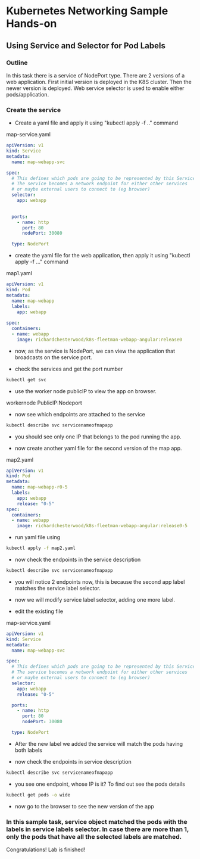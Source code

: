 # Kubernetes Networking Sample Hands-on

## Using Service and Selector for Pod Labels

### Outline

In this task there is a service of NodePort type. There are 2 versions of a web application. First initial version is deployed in the K8S cluster. Then the newer version is deployed. Web service selector is used to enable either pods/application.

### Create the service

- Create a yaml file and apply it using "kubectl apply -f .." command

map-service.yaml

```yaml
apiVersion: v1
kind: Service
metadata:
  name: map-webapp-svc

spec:
  # This defines which pods are going to be represented by this Service
  # The service becomes a network endpoint for either other services
  # or maybe external users to connect to (eg browser)
  selector:
    app: webapp
    

  ports:
    - name: http
      port: 80
      nodePort: 30080

  type: NodePort
```
- create the yaml file for the web application, then apply it using "kubectl apply -f ..." command

map1.yaml

```yaml
apiVersion: v1
kind: Pod
metadata:
  name: map-webapp
  labels:
    app: webapp
    
spec:
  containers:
  - name: webapp
    image: richardchesterwood/k8s-fleetman-webapp-angular:release0
```

- now, as the service is NodePort, we can view the application that broadcasts on the service port. 

- check the services and get the port number

```bash
kubectl get svc
```

- use the worker node publicIP to view the app on browser.

workernode PublicIP:Nodeport

- now see which endpoints are attached to the service

```bash
kubectl describe svc servicenameofmapapp
```

- you should see only one IP that belongs to the pod running the app.

- now create another yaml file for the second version of the map app.

map2.yaml

```yaml
apiVersion: v1
kind: Pod
metadata:
  name: map-webapp-r0-5
  labels:
    app: webapp
    release: "0-5"
spec:
  containers:
  - name: webapp
    image: richardchesterwood/k8s-fleetman-webapp-angular:release0-5
```

- run yaml file using

```bash
kubectl apply -f map2.yaml
```

- now check the endpoints in the service description

```bash
kubectl describe svc servicenameofmapapp
```

- you will notice 2 endpoints now, this is because the second app label matches the service label selector.

- now we will modify service label selector, adding one more label.

- edit the existing file

map-service.yaml 

```yaml
apiVersion: v1
kind: Service
metadata:
  name: map-webapp-svc

spec:
  # This defines which pods are going to be represented by this Service
  # The service becomes a network endpoint for either other services
  # or maybe external users to connect to (eg browser)
  selector:
    app: webapp
    release: "0-5"

  ports:
    - name: http
      port: 80
      nodePort: 30080

  type: NodePort
```
- After the new label we added the service will match the pods having both labels

- now check the endpoints in service description

```bash
kubectl describe svc servicenameofmapapp
```

- you see one endpoint, whose IP is it? To find out see the pods details

```bash
kubectl get pods -o wide
```

- now go to the browser to see the new version of the app

### In this sample task, service object matched the pods with the labels in service labels selector. In case there are more than 1, only the pods that have all the selected labels are matched.

Congratulations! Lab is finished!
